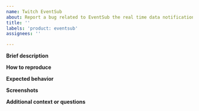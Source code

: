 ```yaml
---
name: Twitch EventSub
about: Report a bug related to EventSub the real time data notification system.
title: ''
labels: 'product: eventsub'
assignees: ''

---
```


**Brief description**

**How to reproduce**

**Expected behavior**

**Screenshots**

**Additional context or questions**
